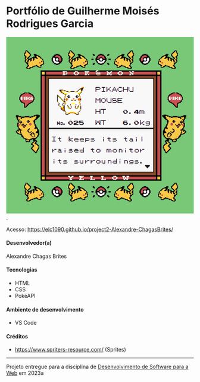 # Portfólio de Guilherme Moisés Rodrigues Garcia

![Screenshot do projeto](assets/screenshot.png "Screenshot do projeto").

Acesso: https://elc1090.github.io/project2-Alexandre-ChagasBrites/

#### Desenvolvedor(a)

Alexandre Chagas Brites

#### Tecnologias

- HTML
- CSS
- PokéAPI

#### Ambiente de desenvolvimento

- VS Code

#### Créditos

- https://www.spriters-resource.com/ (Sprites)

---
Projeto entregue para a disciplina de [Desenvolvimento de Software para a Web](http://github.com/andreainfufsm/elc1090-2023a) em 2023a